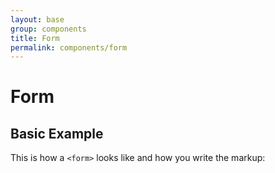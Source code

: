 ```yaml
---
layout: base
group: components
title: Form
permalink: components/form
---
```


# Form

## Basic Example

This is how a `<form>` looks like and how you write the markup:


